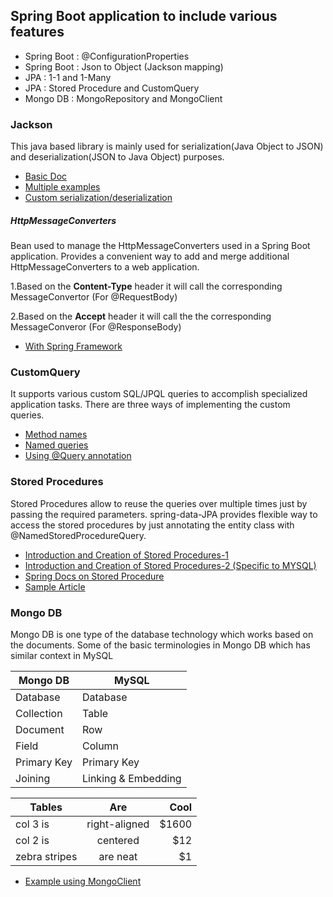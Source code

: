 ## Spring Boot application to include various features

* Spring Boot : @ConfigurationProperties
* Spring Boot : Json to Object (Jackson mapping)
* JPA : 1-1 and 1-Many
* JPA : Stored Procedure and CustomQuery
* Mongo DB : MongoRepository and MongoClient

### Jackson

This java based library is mainly used for serialization(Java Object to JSON) and deserialization(JSON to Java Object) purposes.

* [Basic Doc](https://www.tutorialspoint.com/jackson/jackson_first_application.htm)
* [Multiple examples](http://tutorials.jenkov.com/java-json/jackson-objectmapper.html#read-object-from-json-reader)
* [Custom serialization/deserialization](https://www.rainerhahnekamp.com/en/spring-mvc-json-serialization/)

##### HttpMessageConverters

Bean used to manage the HttpMessageConverters used in a Spring Boot application. Provides a convenient way to add and merge additional HttpMessageConverters to a web application.

1.Based on the **Content-Type** header it will call the corresponding MessageConvertor (For @RequestBody)

2.Based on the **Accept** header it will call the the corresponding MessageConveror (For @ResponseBody) 

* [With Spring Framework](http://www.baeldung.com/spring-httpmessageconverter-rest)


### CustomQuery

It supports various custom SQL/JPQL queries to accomplish specialized application tasks. There are three ways of implementing the custom queries.
		
	
* [Method names](https://www.petrikainulainen.net/programming/spring-framework/spring-data-jpa-tutorial-creating-database-queries-from-method-names/)
* [Named queries](https://www.petrikainulainen.net/programming/spring-framework/spring-data-jpa-tutorial-creating-database-queries-with-named-queries/)
* [Using @Query annotation](https://www.petrikainulainen.net/programming/spring-framework/spring-data-jpa-tutorial-creating-database-queries-with-the-query-annotation/)
	
	
### Stored Procedures

Stored Procedures allow to reuse the queries over multiple times just by passing the required parameters. spring-data-JPA provides flexible way to access the stored procedures by just annotating the entity class with @NamedStoredProcedureQuery.


* [Introduction and Creation of Stored Procedures-1](https://www.mssqltips.com/sqlservertutorial/160/sql-server-stored-procedure-tutorial/)
* [Introduction and Creation of Stored Procedures-2 (Specific to MYSQL)](http://www.mysqltutorial.org/getting-started-with-mysql-stored-procedures.aspx)
* [Spring Docs on Stored Procedure](https://docs.spring.io/spring-data/jpa/docs/current/reference/html/#jpa.stored-procedures) 
* [Sample Article](https://dzone.com/articles/calling-stored-procedures-from-spring-data-jpa)


### Mongo DB

Mongo DB is one type of the database technology which works based on the documents. Some of the basic terminologies in Mongo DB which has similar context in MySQL

| Mongo DB | MySQL |
| --- | --- |
| Database | Database |
| Collection | Table |
| Document | Row |
| Field | Column |
| Primary Key | Primary Key |
| Joining | Linking & Embedding |

| Tables        | Are           | Cool  |
| ------------- |:-------------:| -----:|
| col 3 is      | right-aligned | $1600 |
| col 2 is      | centered      |   $12 |
| zebra stripes | are neat      |    $1 |
  
* [Example using MongoClient](https://howtodoinjava.com/mongodb/mongodb-selectqueryfind-documents-examples/)
  